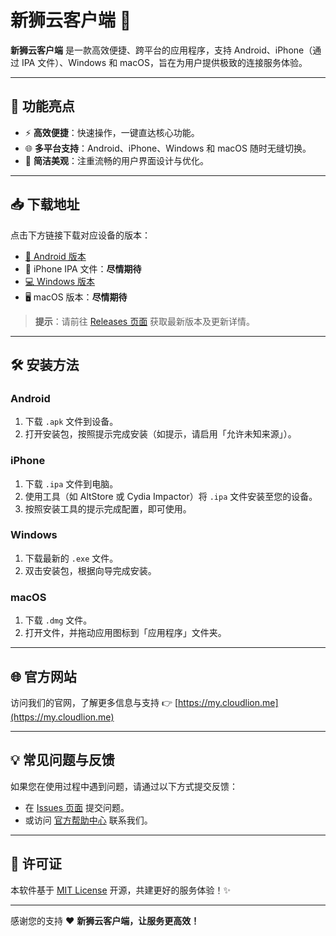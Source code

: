 # 新狮云客户端 🚀

**新狮云客户端** 是一款高效便捷、跨平台的应用程序，支持 Android、iPhone（通过 IPA 文件）、Windows 和 macOS，旨在为用户提供极致的连接服务体验。

---

## 🌟 功能亮点

- ⚡ **高效便捷**：快速操作，一键直达核心功能。
- 🌐 **多平台支持**：Android、iPhone、Windows 和 macOS 随时无缝切换。
- 🎨 **简洁美观**：注重流畅的用户界面设计与优化。

---

## 📥 下载地址

点击下方链接下载对应设备的版本：

- [📱 Android 版本](https://github.com/cloudlion-me/cloudlion/releases)
- 🍎 iPhone IPA 文件：**尽情期待**
- [💻 Windows 版本](https://github.com/cloudlion-me/cloudlion/releases)
- 🖥️ macOS 版本：**尽情期待**

> **提示**：请前往 [Releases 页面](https://github.com/cloudlion-me/cloudlion/releases) 获取最新版本及更新详情。

---

## 🛠️ 安装方法

### Android
1. 下载 `.apk` 文件到设备。
2. 打开安装包，按照提示完成安装（如提示，请启用「允许未知来源」）。

### iPhone
1. 下载 `.ipa` 文件到电脑。
2. 使用工具（如 AltStore 或 Cydia Impactor）将 `.ipa` 文件安装至您的设备。
3. 按照安装工具的提示完成配置，即可使用。

### Windows
1. 下载最新的 `.exe` 文件。
2. 双击安装包，根据向导完成安装。

### macOS
1. 下载 `.dmg` 文件。
2. 打开文件，并拖动应用图标到「应用程序」文件夹。

---

## 🌐 官方网站

访问我们的官网，了解更多信息与支持 👉 [https://my.cloudlion.me](https://my.cloudlion.me)

---

## 💡 常见问题与反馈

如果您在使用过程中遇到问题，请通过以下方式提交反馈：

- 在 [Issues 页面](https://github.com/cloudlion-me/cloudlion/issues) 提交问题。
- 或访问 [官方帮助中心](https://my.cloudlion.me) 联系我们。

---

## 📜 许可证

本软件基于 [MIT License](LICENSE) 开源，共建更好的服务体验！✨

---

感谢您的支持 ❤️ **新狮云客户端，让服务更高效！**
